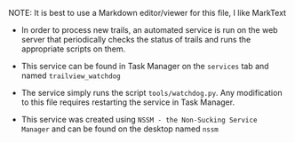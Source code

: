 NOTE: It is best to use a Markdown editor/viewer for this file, I like MarkText



* In order to process new trails, an automated service is run on the web server that periodically checks the status of trails and runs the appropriate scripts on them.

* This service can be found in Task Manager on the `services` tab and named `trailview_watchdog` 

* The service simply runs the script `tools/watchdog.py`. Any modification to this file requires restarting the service in Task Manager.

* This service was created using `NSSM - the Non-Sucking Service Manager` and can be found on the desktop named `nssm`
